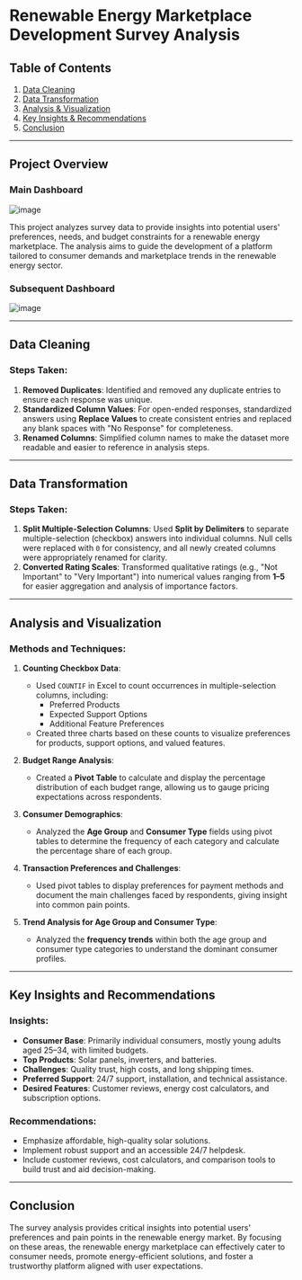 
# **Renewable Energy Marketplace Development Survey Analysis**


## **Table of Contents**
1. [Data Cleaning](#data-cleaning)
2. [Data Transformation](#data-transformation)
3. [Analysis & Visualization](#analysis-and-visualization)
4. [Key Insights & Recommendations](#key-insights-and-recommendations)
5. [Conclusion](#conclusion)

---

## **Project Overview**
### Main Dashboard
![image](https://github.com/user-attachments/assets/440b64ba-2b45-4b00-b563-d64b42ad00fa)

This project analyzes survey data to provide insights into potential users' preferences, needs, and budget constraints for a renewable energy marketplace. The analysis aims to guide the development of a platform tailored to consumer demands and marketplace trends in the renewable energy sector.

### Subsequent Dashboard
![image](https://github.com/user-attachments/assets/0617b3bd-3ee3-4f15-8df8-597689a33601)


---
## **Data Cleaning**

### Steps Taken:
1. **Removed Duplicates**: Identified and removed any duplicate entries to ensure each response was unique.
2. **Standardized Column Values**: For open-ended responses, standardized answers using **Replace Values** to create consistent entries and replaced any blank spaces with "No Response" for completeness.
3. **Renamed Columns**: Simplified column names to make the dataset more readable and easier to reference in analysis steps.

---

## **Data Transformation**

### Steps Taken:
1. **Split Multiple-Selection Columns**: Used **Split by Delimiters** to separate multiple-selection (checkbox) answers into individual columns. Null cells were replaced with `0` for consistency, and all newly created columns were appropriately renamed for clarity.
2. **Converted Rating Scales**: Transformed qualitative ratings (e.g., "Not Important" to "Very Important") into numerical values ranging from **1–5** for easier aggregation and analysis of importance factors.

---

## **Analysis and Visualization**

### Methods and Techniques:
1. **Counting Checkbox Data**:
   - Used `COUNTIF` in Excel to count occurrences in multiple-selection columns, including:
      - Preferred Products
      - Expected Support Options
      - Additional Feature Preferences
   - Created three charts based on these counts to visualize preferences for products, support options, and valued features.

2. **Budget Range Analysis**:
   - Created a **Pivot Table** to calculate and display the percentage distribution of each budget range, allowing us to gauge pricing expectations across respondents.

3. **Consumer Demographics**:
   - Analyzed the **Age Group** and **Consumer Type** fields using pivot tables to determine the frequency of each category and calculate the percentage share of each group.

4. **Transaction Preferences and Challenges**:
   - Used pivot tables to display preferences for payment methods and document the main challenges faced by respondents, giving insight into common pain points.

5. **Trend Analysis for Age Group and Consumer Type**:
   - Analyzed the **frequency trends** within both the age group and consumer type categories to understand the dominant consumer profiles.

---

## **Key Insights and Recommendations**

### Insights:
- **Consumer Base**: Primarily individual consumers, mostly young adults aged 25–34, with limited budgets.
- **Top Products**: Solar panels, inverters, and batteries.
- **Challenges**: Quality trust, high costs, and long shipping times.
- **Preferred Support**: 24/7 support, installation, and technical assistance.
- **Desired Features**: Customer reviews, energy cost calculators, and subscription options.

### Recommendations:
- Emphasize affordable, high-quality solar solutions.
- Implement robust support and an accessible 24/7 helpdesk.
- Include customer reviews, cost calculators, and comparison tools to build trust and aid decision-making.

---

## **Conclusion**

The survey analysis provides critical insights into potential users' preferences and pain points in the renewable energy market. By focusing on these areas, the renewable energy marketplace can effectively cater to consumer needs, promote energy-efficient solutions, and foster a trustworthy platform aligned with user expectations.
